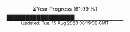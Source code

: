 <p align="center">
⏳Year Progress (61.99 %) <br>
██████████████████▁▁▁▁▁▁▁▁▁▁▁▁ <br>
<sub>Updated: Tue, 15 Aug 2023 06:19:38 GMT</sub>
</p>


